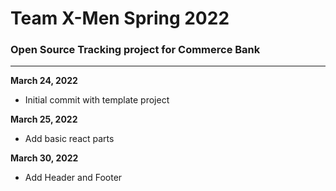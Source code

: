 # **Team X-Men Spring 2022**
### Open Source Tracking project for Commerce Bank
----------------------------------------------------
**March 24, 2022**
- Initial commit with template project

**March 25, 2022** 
- Add basic react parts

**March 30, 2022**
- Add Header and Footer